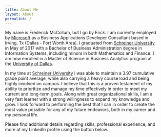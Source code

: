 ```yaml
---
title: About Me
layout: About
permalink: /
---
```


My name is Frederick McCollum, but I go by Erick. I am currently employed by [Microsoft](https://careers.microsoft.com/us/en/) as a Business Applications Developer Consultant based in Irving, Tx (Dallas - Fort Worth Area). I graduated from [Schreiner University](https://schreiner.edu/) in May of 2017 with a Bachelor of Business Administration degree in Information Systems, including minors in both Mathematics and Finance. I am now enrolled in a Master of Science in Business Analytics program at the [University of Dallas](https://udallas.edu/). 

In my time at [Schreiner University](https://schreiner.edu/) I was able to maintain a 3.97 cumulative grade point average, while also carrying a heavy course load and being highly involved on campus. I believe that this is a proven testament of my ability to prioritize and manage my time effectively in order to meet my current and long-term goals. Along with great organizational skills, I am a very fast learner with a strong willingness to expand my knowledge and grow. I look forward to performing the best that I can in order to create the most value possible for any of my future endeavors, both in my career and my personal life.

Please find additional details regarding skills, professional experience, and more at my LinkedIn profile using the button below.